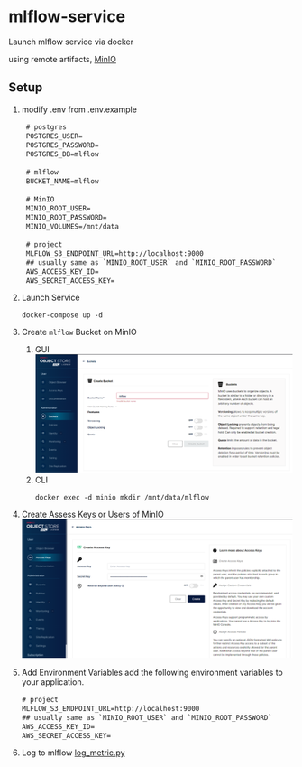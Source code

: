 # mlflow-service

Launch mlflow service via docker

using remote artifacts, [MinIO](https://min.io/)

## Setup

1. modify .env from .env.example

   ```dotenv
    # postgres
    POSTGRES_USER=
    POSTGRES_PASSWORD=
    POSTGRES_DB=mlflow
    
    # mlflow
    BUCKET_NAME=mlflow
    
    # MinIO
    MINIO_ROOT_USER=
    MINIO_ROOT_PASSWORD=
    MINIO_VOLUMES=/mnt/data
    
    # project
    MLFLOW_S3_ENDPOINT_URL=http://localhost:9000
    ## usually same as `MINIO_ROOT_USER` and `MINIO_ROOT_PASSWORD`
    AWS_ACCESS_KEY_ID=
    AWS_SECRET_ACCESS_KEY=
   ```

2. Launch Service
   ```commandline
   docker-compose up -d
   ```
3. Create `mlflow` Bucket on MinIO
    1. GUI
       ![creat_bucket.png](asstes%2Fcreat_bucket.png)
    2. CLI
       ```commandline
       docker exec -d minio mkdir /mnt/data/mlflow
       ```
4. Create Assess Keys or Users of MinIO
   ![creat_access_key.png](asstes%2Fcreat_access_key.png)
5. Add Environment Variables
   add the following environment variables to your application.

   ```dotenv
   # project
   MLFLOW_S3_ENDPOINT_URL=http://localhost:9000
   ## usually same as `MINIO_ROOT_USER` and `MINIO_ROOT_PASSWORD`
   AWS_ACCESS_KEY_ID=
   AWS_SECRET_ACCESS_KEY=
   ```
6. Log to mlflow [log_metric.py](log_metric.py)
